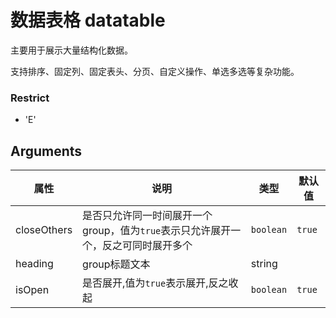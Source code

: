 # 数据表格 datatable

主要用于展示大量结构化数据。

支持排序、固定列、固定表头、分页、自定义操作、单选多选等复杂功能。

### Restrict
- 'E'

## Arguments

| 属性 | 说明 | 类型 | 默认值 |
| --- | --- | --- | --- |
| closeOthers | 是否只允许同一时间展开一个group，值为`true`表示只允许展开一个，反之可同时展开多个 | `boolean` | `true` | 
| heading | group标题文本 | string |  |
| isOpen | 是否展开,值为`true`表示展开,反之收起 | `boolean` | `true` |

